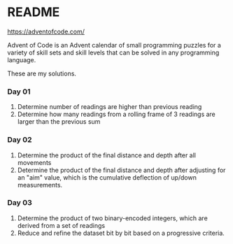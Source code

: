 # README #

https://adventofcode.com/

Advent of Code is an Advent calendar of small programming puzzles for a variety of skill sets and skill levels that can be solved in any programming language.

These are my solutions.

### Day 01 ###
1. Determine number of readings are higher than previous reading
2. Determine how many readings from a rolling frame of 3 readings are larger than the previous sum

### Day 02 ###
1. Determine the product of the final distance and depth after all movements
2. Determine the product of the final distance and depth after adjusting for an "aim" value, which is the cumulative deflection of up/down measurements.

### Day 03 ###
1. Determine the product of two binary-encoded integers, which are derived from a set of readings
2. Reduce and refine the dataset bit by bit based on a progressive criteria.